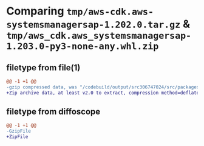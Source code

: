 # Comparing `tmp/aws-cdk.aws-systemsmanagersap-1.202.0.tar.gz` & `tmp/aws_cdk.aws_systemsmanagersap-1.203.0-py3-none-any.whl.zip`

## filetype from file(1)

```diff
@@ -1 +1 @@
-gzip compressed data, was "/codebuild/output/src306747024/src/packages/@aws-cdk/aws-systemsmanagersap/dist/python/aws-cdk.aws-systemsmanagersap-1.202.0.ta", last modified: Fri May 19 23:12:51 2023, max compression
+Zip archive data, at least v2.0 to extract, compression method=deflate
```

## filetype from diffoscope

```diff
@@ -1 +1 @@
-GzipFile
+ZipFile
```

